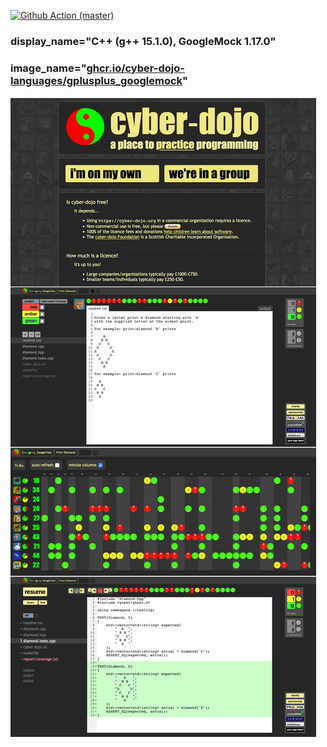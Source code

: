 [![Github Action (master)](https://github.com/cyber-dojo-languages/gplusplus-googlemock/actions/workflows/main.yml/badge.svg)](https://github.com/cyber-dojo-languages/gplusplus-googlemock/actions)

### display_name="C++ (g++ 15.1.0), GoogleMock 1.17.0"
### image_name="[ghcr.io/cyber-dojo-languages/gplusplus_googlemock](https://github.com/cyber-dojo-languages/gpp-googlemock/pkgs/container/gpp_googlemock)"

![cyber-dojo.org home page](https://github.com/cyber-dojo/cyber-dojo/blob/master/shared/home_page_snapshot.png)
